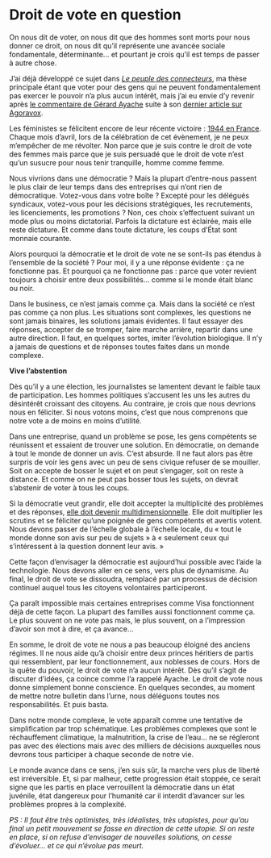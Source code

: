 # Droit de vote en question

On nous dit de voter, on nous dit que des hommes sont morts pour nous donner ce droit, on nous dit qu’il représente une avancée sociale fondamentale, déterminante… et pourtant je crois qu’il est temps de passer à autre chose.<span id="more-205"></span>

J’ai déjà développé ce sujet dans [*Le peuple des connecteurs*](http://www.tcrouzet.com), ma thèse principale étant que voter pour des gens qui ne peuvent fondamentalement pas exercer le pouvoir n’a plus aucun intérêt, mais j’ai eu envie d’y revenir après [le commentaire de Gérard Ayache](http://www.agoravox.fr/article.php3?id_article=12813#commentaire142431) suite à son [dernier article sur Agoravox](http://www.agoravox.fr/article.php3?id_article=1281).

Les féministes se félicitent encore de leur récente victoire : [1944 en France](http://www.journee-de-la-femme.com/historique-acces-droit-de-vote-des-femmes.htm). Chaque mois d’avril, lors de la célébration de cet évènement, je ne peux m’empêcher de me révolter. Non parce que je suis contre le droit de vote des femmes mais parce que je suis persuadé que le droit de vote n’est qu’un susucre pour nous tenir tranquille, homme comme femme.

Nous vivrions dans une démocratie ? Mais la plupart d’entre-nous passent le plus clair de leur temps dans des entreprises qui n’ont rien de démocratique. Votez-vous dans votre boîte ? Excepté pour les délégués syndicaux, votez-vous pour les décisions stratégiques, les recrutements, les licenciements, les promotions ? Non, ces choix s’effectuent suivant un mode plus ou moins dictatorial. Parfois la dictature est éclairée, mais elle reste dictature. Et comme dans toute dictature, les coups d’État sont monnaie courante.

Alors pourquoi la démocratie et le droit de vote ne se sont-ils pas étendus à l’ensemble de la société ? Pour moi, il y a une réponse évidente : ça ne fonctionne pas. Et pourquoi ça ne fonctionne pas : parce que voter revient toujours à choisir entre deux possibilités… comme si le monde était blanc ou noir.

Dans le business, ce n’est jamais comme ça. Mais dans la société ce n’est pas comme ça non plus. Les situations sont complexes, les questions ne sont jamais binaires, les solutions jamais évidentes. Il faut essayer des réponses, accepter de se tromper, faire marche arrière, repartir dans une autre direction. Il faut, en quelques sortes, imiter l’évolution biologique. Il n’y a jamais de questions et de réponses toutes faites dans un monde complexe.

**Vive l’abstention**

Dès qu’il y a une élection, les journalistes se lamentent devant le faible taux de participation. Les hommes politiques s’accusent les uns les autres du désintérêt croissant des citoyens. Au contraire, je crois que nous devrions nous en féliciter. Si nous votons moins, c’est que nous comprenons que notre vote a de moins en moins d’utilité.

Dans une entreprise, quand un problème se pose, les gens compétents se réunissent et essaient de trouver une solution. En démocratie, on demande à tout le monde de donner un avis. C’est absurde. Il ne faut alors pas être surpris de voir les gens avec un peu de sens civique refuser de se mouiller. Soit on accepte de bosser le sujet et on peut s’engager, soit on reste à distance. Et comme on ne peut pas bosser tous les sujets, on devrait s’abstenir de voter à tous les coups.

Si la démocratie veut grandir, elle doit accepter la multiplicité des problèmes et des réponses, [elle doit devenir multidimensionnelle](https://tcrouzet.com/2006/07/10/de-la-gauche-a-la-droite/). Elle doit multiplier les scrutins et se féliciter qu’une poignée de gens compétents et avertis votent. Nous devons passer de l’échelle globale à l’échelle locale, du « tout le monde donne son avis sur peu de sujets » à « seulement ceux qui s’intéressent à la question donnent leur avis. »

Cette façon d’envisager la démocratie est aujourd’hui possible avec l’aide la technologie. Nous devons aller en ce sens, vers plus de dynamisme. Au final, le droit de vote se dissoudra, remplacé par un processus de décision continuel auquel tous les citoyens volontaires participeront.

Ça paraît impossible mais certaines entreprises comme Visa fonctionnent déjà de cette façon. La plupart des familles aussi fonctionnent comme ça. Le plus souvent on ne vote pas mais, le plus souvent, on a l’impression d’avoir son mot à dire, et ça avance…

En somme, le droit de vote ne nous a pas beaucoup éloigné des anciens régimes. Il ne nous aide qu’à choisir entre deux princes héritiers de partis qui ressemblent, par leur fonctionnement, aux noblesses de cours. Hors de la quête du pouvoir, le droit de vote n’a aucun intérêt. Dès qu’il s’agit de discuter d’idées, ça coince comme l’a rappelé Ayache. Le droit de vote nous donne simplement bonne conscience. En quelques secondes, au moment de mettre notre bulletin dans l’urne, nous déléguons toutes nos responsabilités. Et puis basta.

Dans notre monde complexe, le vote apparaît comme une tentative de simplification par trop schématique. Les problèmes complexes que sont le réchauffement climatique, la malnutrition, la crise de l’eau… ne se régleront pas avec des élections mais avec des milliers de décisions auxquelles nous devrons tous participer à chaque seconde de notre vie.

Le monde avance dans ce sens, j’en suis sûr, la marche vers plus de liberté est irréversible. Et, si par malheur, cette progression était stoppée, ce serait signe que les partis en place verrouillent la démocratie dans un état juvénile, état dangereux pour l’humanité car il interdit d’avancer sur les problèmes propres à la complexité.

*PS : Il faut être très optimistes, très idéalistes, très utopistes, pour qu’au final un petit mouvement se fasse en direction de cette utopie. Si on reste en place, si on refuse d’envisager de nouvelles solutions, on cesse d’évoluer… et ce qui n’évolue pas meurt.*